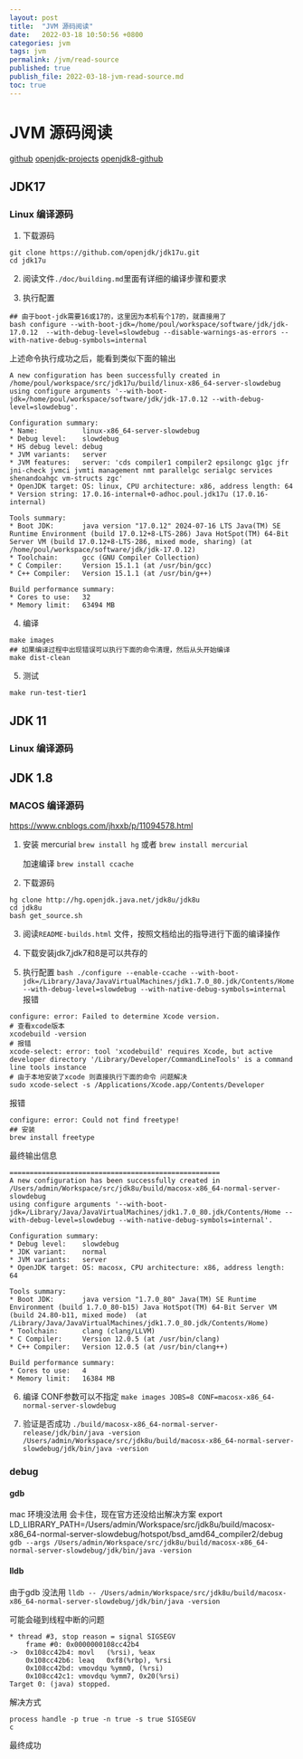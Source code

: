 ```yaml
---
layout: post
title:  "JVM 源码阅读"
date:   2022-03-18 10:50:56 +0800
categories: jvm
tags: jvm
permalink: /jvm/read-source
published: true
publish_file: 2022-03-18-jvm-read-source.md
toc: true
---
```

# JVM 源码阅读

[github](https://github.com/openjdk/jdk)
[openjdk-projects](https://openjdk.org/projects/jdk/)
[openjdk8-github](https://github.com/openjdk/jdk8)

## JDK17
### Linux 编译源码

1. 下载源码

```shell
git clone https://github.com/openjdk/jdk17u.git
cd jdk17u
```

2. 阅读文件`./doc/building.md`里面有详细的编译步骤和要求

3. 执行配置
```shell
## 由于boot-jdk需要16或17的，这里因为本机有个17的，就直接用了
bash configure --with-boot-jdk=/home/poul/workspace/software/jdk/jdk-17.0.12  --with-debug-level=slowdebug --disable-warnings-as-errors --with-native-debug-symbols=internal
```

上述命令执行成功之后，能看到类似下面的输出
```
A new configuration has been successfully created in
/home/poul/workspace/src/jdk17u/build/linux-x86_64-server-slowdebug
using configure arguments '--with-boot-jdk=/home/poul/workspace/software/jdk/jdk-17.0.12 --with-debug-level=slowdebug'.

Configuration summary:
* Name:           linux-x86_64-server-slowdebug
* Debug level:    slowdebug
* HS debug level: debug
* JVM variants:   server
* JVM features:   server: 'cds compiler1 compiler2 epsilongc g1gc jfr jni-check jvmci jvmti management nmt parallelgc serialgc services shenandoahgc vm-structs zgc'
* OpenJDK target: OS: linux, CPU architecture: x86, address length: 64
* Version string: 17.0.16-internal+0-adhoc.poul.jdk17u (17.0.16-internal)

Tools summary:
* Boot JDK:       java version "17.0.12" 2024-07-16 LTS Java(TM) SE Runtime Environment (build 17.0.12+8-LTS-286) Java HotSpot(TM) 64-Bit Server VM (build 17.0.12+8-LTS-286, mixed mode, sharing) (at /home/poul/workspace/software/jdk/jdk-17.0.12)
* Toolchain:      gcc (GNU Compiler Collection)
* C Compiler:     Version 15.1.1 (at /usr/bin/gcc)
* C++ Compiler:   Version 15.1.1 (at /usr/bin/g++)

Build performance summary:
* Cores to use:   32
* Memory limit:   63494 MB
```

4. 编译
```shell
make images
## 如果编译过程中出现错误可以执行下面的命令清理，然后从头开始编译
make dist-clean
```

5. 测试
```shell
make run-test-tier1
```

## JDK 11
### Linux 编译源码



## JDK 1.8

### MACOS 编译源码
https://www.cnblogs.com/jhxxb/p/11094578.html
1. 安装 mercurial
`brew install hg` 或者 `brew install mercurial`

    加速编译
    `brew install ccache`

2. 下载源码
```shell
hg clone http://hg.openjdk.java.net/jdk8u/jdk8u
cd jdk8u
bash get_source.sh
```

3. 阅读`README-builds.html` 文件，按照文档给出的指导进行下面的编译操作

4. 下载安装jdk7,jdk7和8是可以共存的


5. 执行配置 `bash ./configure --enable-ccache --with-boot-jdk=/Library/Java/JavaVirtualMachines/jdk1.7.0_80.jdk/Contents/Home --with-debug-level=slowdebug --with-native-debug-symbols=internal`
报错
```shell
configure: error: Failed to determine Xcode version.
# 查看xcode版本
xcodebuild -version
# 报错
xcode-select: error: tool 'xcodebuild' requires Xcode, but active developer directory '/Library/Developer/CommandLineTools' is a command line tools instance
# 由于本地安装了xcode 则直接执行下面的命令 问题解决
sudo xcode-select -s /Applications/Xcode.app/Contents/Developer
```

报错
```shell
configure: error: Could not find freetype!
## 安装
brew install freetype
```

最终输出信息
```shell
====================================================
A new configuration has been successfully created in
/Users/admin/Workspace/src/jdk8u/build/macosx-x86_64-normal-server-slowdebug
using configure arguments '--with-boot-jdk=/Library/Java/JavaVirtualMachines/jdk1.7.0_80.jdk/Contents/Home --with-debug-level=slowdebug --with-native-debug-symbols=internal'.

Configuration summary:
* Debug level:    slowdebug
* JDK variant:    normal
* JVM variants:   server
* OpenJDK target: OS: macosx, CPU architecture: x86, address length: 64

Tools summary:
* Boot JDK:       java version "1.7.0_80" Java(TM) SE Runtime Environment (build 1.7.0_80-b15) Java HotSpot(TM) 64-Bit Server VM (build 24.80-b11, mixed mode)  (at /Library/Java/JavaVirtualMachines/jdk1.7.0_80.jdk/Contents/Home)
* Toolchain:      clang (clang/LLVM)
* C Compiler:     Version 12.0.5 (at /usr/bin/clang)
* C++ Compiler:   Version 12.0.5 (at /usr/bin/clang++)

Build performance summary:
* Cores to use:   4
* Memory limit:   16384 MB
```

6. 编译
CONF参数可以不指定
`make images JOBS=8 CONF=macosx-x86_64-normal-server-slowdebug`

7. 验证是否成功
`./build/macosx-x86_64-normal-server-release/jdk/bin/java -version`
`/Users/admin/Workspace/src/jdk8u/build/macosx-x86_64-normal-server-slowdebug/jdk/bin/java -version`

### debug

#### gdb
mac 环境没法用 会卡住，现在官方还没给出解决方案
export LD_LIBRARY_PATH=/Users/admin/Workspace/src/jdk8u/build/macosx-x86_64-normal-server-slowdebug/hotspot/bsd_amd64_compiler2/debug
`gdb --args /Users/admin/Workspace/src/jdk8u/build/macosx-x86_64-normal-server-slowdebug/jdk/bin/java -version`

#### lldb 
由于gdb 没法用 
`lldb -- /Users/admin/Workspace/src/jdk8u/build/macosx-x86_64-normal-server-slowdebug/jdk/bin/java -version`

可能会碰到线程中断的问题
```shell
* thread #3, stop reason = signal SIGSEGV
    frame #0: 0x0000000108cc42b4
->  0x108cc42b4: movl   (%rsi), %eax
    0x108cc42b6: leaq   0xf8(%rbp), %rsi
    0x108cc42bd: vmovdqu %ymm0, (%rsi)
    0x108cc42c1: vmovdqu %ymm7, 0x20(%rsi)
Target 0: (java) stopped.
```
解决方式
```shell
process handle -p true -n true -s true SIGSEGV
c
```
最终成功

